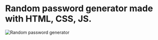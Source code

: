 # Random password generator made with HTML, CSS, JS.

![Random password generator](https://user-images.githubusercontent.com/107112817/211555641-ef91cdad-64c5-42f3-b9fc-681ffca7fc00.jpg)
